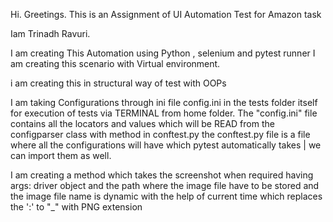 Hi. Greetings.
This is an Assignment of UI Automation Test for Amazon task

Iam Trinadh Ravuri.

I am creating This Automation using Python , selenium and pytest runner
I am creating this scenario with Virtual environment.

i am creating this in structural way of test with OOPs

I am taking Configurations through ini file config.ini in the tests folder itself for execution of tests via TERMINAL from home folder.
    The "config.ini" file contains all the locators and values
        which will be READ from the configparser class with method in conftest.py
        the conftest.py file is a file where all the configurations will have
        which pytest automatically takes | we can import them as well.

I am creating a method which takes the screenshot when required having args:
        driver object and the path where the image file have to be stored and 
            the image file name is dynamic with the help of current time 
            which replaces the ':' to "_" with PNG extension
